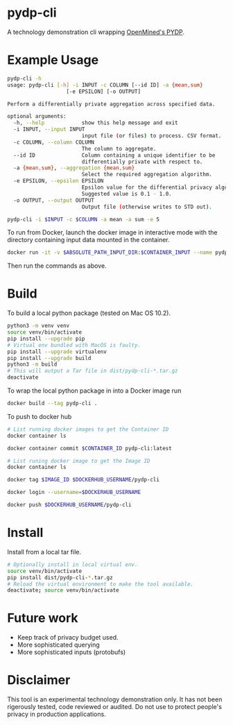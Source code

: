 # pydp-cli
A technology demonstration cli wrapping
[OpenMined's PYDP](https://github.com/OpenMined/PyDP).

# Example Usage

```bash
pydp-cli -h
usage: pydp-cli [-h] -i INPUT -c COLUMN [--id ID] -a {mean,sum}
                   [-e EPSILON] [-o OUTPUT]

Perform a differentially private aggregation across specified data.

optional arguments:
  -h, --help            show this help message and exit
  -i INPUT, --input INPUT
                        input file (or files) to process. CSV format.
  -c COLUMN, --column COLUMN
                        The column to aggregate.
  --id ID               Column containing a unique identifier to be
                        differentially private with respect to.
  -a {mean,sum}, --aggregation {mean,sum}
                        Select the required aggregation algorithm.
  -e EPSILON, --epsilon EPSILON
                        Epsilon value for the differential privacy algo.
                        Suggested value is 0.1 - 1.0.
  -o OUTPUT, --output OUTPUT
                        Output file (otherwise writes to STD out).
```

```bash
pydp-cli -i $INPUT -c $COLUMN -a mean -a sum -e 5
```

To run from Docker, launch the docker image in interactive mode with the
directory containing input data mounted in the container.
```bash
docker run -it -v $ABSOLUTE_PATH_INPUT_DIR:$CONTAINER_INPUT --name pydp-cli pydp-cli
```

Then run the commands as above.

# Build
To build a local python package (tested on Mac OS 10.2).

```bash
python3 -m venv venv
source venv/bin/activate
pip install --upgrade pip
# Virtual env bundled with MacOS is faulty.
pip install --upgrade virtualenv
pip install --upgrade build
python3 -m build
# This will output a Tar file in dist/pydp-cli-*.tar.gz
deactivate
```

To wrap the local python package in into a Docker image run
```bash
docker build --tag pydp-cli .
```

[comment]: # (TODO: Trim down unnecessary steps)

To push to docker hub
```bash
# List running docker images to get the Container ID
docker container ls

docker container commit $CONTAINER_ID pydp-cli:latest

# List runing docker image to get the Image ID
docker container ls

docker tag $IMAGE_ID $DOCKERHUB_USERNAME/pydp-cli

docker login --username=$DOCKERHUB_USERNAME

docker push $DOCKERHUB_USERNAME/pydp-cli
```

# Install
Install from a local tar file.

```bash
# Optionally install in local virtual env.
source venv/bin/activate
pip install dist/pydp-cli-*.tar.gz
# Reload the virtual environment to make the tool available.
deactivate; source venv/bin/activate
```

# Future work

 *  Keep track of privacy budget used.
 *  More sophisticated querying
 *  More sophisticated inputs (protobufs)

# Disclaimer
This tool is an experimental technology demonstration only. It has not been
rigerously tested, code reviewed or audited. Do not use to protect people's
privacy in production applications.

